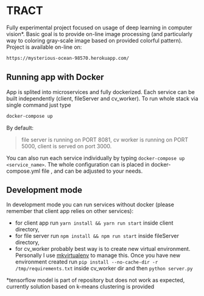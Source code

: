 # TRACT

Fully experimental project focused on usage of deep learning in computer vision\*. Basic goal is to provide on-line image processing (and particularly way to coloring gray-scale image based on provided colorful pattern). Project is available on-line on:

```sh
https://mysterious-ocean-98570.herokuapp.com/
```

## Running app with Docker

App is splited into microservices and fully dockerized. Each service can be built independently (client, fileServer and cv_worker). To run whole stack via single command just type

```sh
docker-compose up
```

By default:

> file server is running on PORT 8081,
> cv worker is running on PORT 5000,
> client is served on port 3000.

You can also run each service individually by typing `docker-compose up <service_name>`. The whole configuration can is placed in docker-compose.yml file , and can be adjusted to your needs.

## Development mode

In development mode you can run services without docker (please remember that client app relies on other services):

- for client app run `yarn install && yarn run start` inside client directory, 
- for file server run `npm install && npm run start` inside fileServer directory,
- for cv_worker probably best way is to create new virtual environment. Personally I use [mkvirtualenv](https://virtualenvwrapper.readthedocs.io/en/latest/command_ref.html) to manage this. Once you have new environment created run `pip install --no-cache-dir -r /tmp/requirements.txt` inside cv_worker dir and then `python server.py`

\*tensorflow model is part of repository but does not work as expected, currently solution based on k-means clustering is provided
